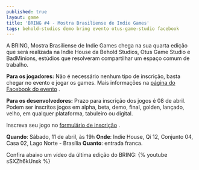 ```yaml
---
published: true
layout: game
title: 'BRING #4 - Mostra Brasiliense de Indie Games'
tags: behold-studios demo bring evento otus-game-studio facebook
---
```

A BRING, Mostra Brasiliense de Indie Games chega na sua quarta edição que será realizada na Indie House da Behold Studios, Otus Game Studio e BadMinions, estúdios que resolveram compartilhar um espaço comum de trabalho.

<strong>Para os jogadores:</strong>
Não é necessário nenhum tipo de inscrição, basta chegar no evento e jogar os games.
Mais informações na <a href="https://www.facebook.com/events/868778179835714">página do Facebook do evento</a>
.

<strong>Para os desenvolvedores:</strong>
Prazo para inscrição dos jogos é 08 de abril. Podem ser inscritos jogos em alpha, beta, demo, final, golden, lançado, velho, em qualquer plataforma, tabuleiro ou digital.

Inscreva seu jogo no <a href="https://docs.google.com/forms/d/1jole945C7RcuAHaK2qTqvqOj8RiPk0iEDvQvOcUxBjU/viewform?c=0&amp;w=1">formulário de inscrição</a>
.

**Quando**: Sábado, 11 de abril, às 19h
**Onde**: Indie House, Qi 12, Conjunto 04, Casa 02, Lago Norte - Brasília
**Quanto**: entrada franca.

Confira abaixo um vídeo da última edição do BRING:
{% youtube sSXZh6kUnsk %}